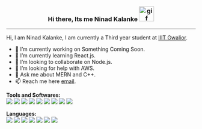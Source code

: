 ### <div align="center"> Hi there, Its me Ninad Kalanke <img alt="gif" src="https://media.giphy.com/media/hvRJCLFzcasrR4ia7z/giphy.gif" style="height: 40px"/></div>
<hr/>

Hi, I am Ninad Kalanke, I am currently a Third year student at [IIIT Gwalior](http://www.iiitm.ac.in/index.php/en/).

- 🔭 I’m currently working on Something Coming Soon.
- 🌱 I’m currently learning React.js.
- 👯 I’m looking to collaborate on Node.js.
- 🤔 I’m looking for help with AWS.
- 💬 Ask me about MERN and C++.
- 📫 Reach me here   [email](ninadkalanke@gmail.com).

**Tools and Softwares:**  
<img src="https://img.icons8.com/color/40/000000/git.png"/> <img src="https://img.icons8.com/fluency/40/000000/github.png"/>
<img src="https://img.icons8.com/color/40/000000/gitlab.png"/> 
<img src="https://img.icons8.com/color/40/000000/react-native.png"/> 
<img src="https://img.icons8.com/color/40/000000/bootstrap.png"/> 
<img src="https://img.icons8.com/color/40/000000/material-ui.png"/> 
<img src="https://img.icons8.com/color/50/000000/nodejs.png"/> 
<img src="https://img.icons8.com/color/40/000000/mongodb.png"/> 
<img src="https://img.icons8.com/color/40/000000/heroku.png"/> 


**Languages:**  
<img src="https://img.icons8.com/color/40/000000/c-programming.png"/> <img src="https://img.icons8.com/color/40/000000/c-plus-plus-logo.png"/>
<img src="https://img.icons8.com/fluency/40/000000/python.png"/> 
<img src="https://img.icons8.com/color/40/000000/javascript.png"/> 
<img src="https://img.icons8.com/color/40/000000/html-5--v1.png"/> 
<img src="https://img.icons8.com/color/40/000000/css3.png"/> 
<img src="https://img.icons8.com/color/40/000000/sql.png"/> 


